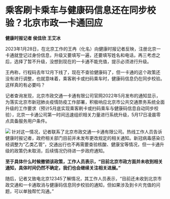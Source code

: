 # 乘客刷卡乘车与健康码信息还在同步校验？北京市政一卡通回应

**健康时报记者 侯佳欣 王艾冰**

2023年1月28日，在北京工作的王冉（化名）向健康时报记者反映，注册北京一卡通就登记过身份信息，升级又要填写一遍，还要填写姓名和电话，再三考虑之后，选择了暂不升级，没想到现在的一卡通不能充值，提示必须进行升级。

王冉称，行程码去年12月下线了，现在不查验健康码了，但一卡通的这个政策还没有进行调整，也就意味着，乘客刷卡或扫码乘车时，健康码信息仍在同步校验。这样真的有必要吗？

记者查询发现，北京市政交通一卡通有限公司官网2022年5月发布的通知显示，为落实北京市新冠肺炎疫情防疫工作部署，积极响应北京市公共交通票务系统全面升级的工作要求（预计5月底实现乘客刷卡或扫码乘车与健康码信息自动同步校验），北京一卡通公司第一时间迅速组织相关力量进行系统升级，5月17日凌晨零点具备服务用户条件。

![](https://inews.gtimg.com/newsapp_bt/0/15630547759/1000)
针对这一情况，记者联系了北京市政交通一卡通有限公司。热线工作人员告诉健康时报记者，政府相关部门目前并未发布更改规定的相关通知。新冠病毒感染已经调整为“乙类乙管”，交通出行也不再需要查验核酸、健康宝等情况，但一卡通升级的政策仍未取消，后续情况仍待进一步政府通知。

**至于具体什么时候撤销该政策，工作人员表示，“目前北京市政方面并未收到相关通知，具体时间仍然不确定，我们也会继续关注相关进展。”**

随后，记者又致电北京12345了解情况，其工作人员表示，“目前还未收到北京市政交通和一卡通取消与健康码信息同步校验的通知，但如果涉及到卡片充值的问题，可以单独帮忙沟通。”

